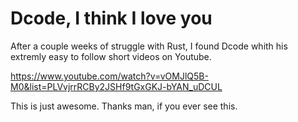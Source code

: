 # Dcode, I think I love you

After a couple weeks of struggle with Rust, I found Dcode whith his extremly easy to follow
short videos on Youtube.

https://www.youtube.com/watch?v=vOMJlQ5B-M0&list=PLVvjrrRCBy2JSHf9tGxGKJ-bYAN_uDCUL

This is just awesome. Thanks man, if you ever see this.
